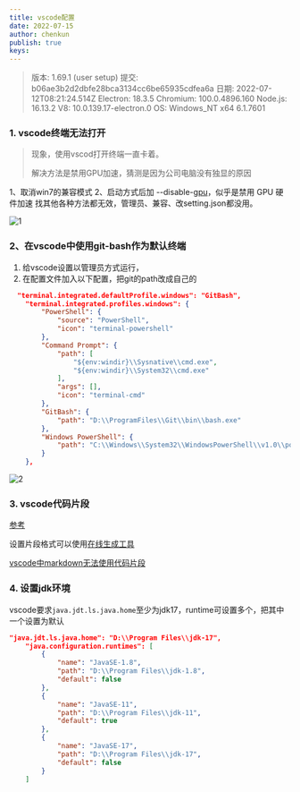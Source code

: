 ```yaml
---
title: vscode配置
date: 2022-07-15
author: chenkun
publish: true
keys:
---
```


<!--more-->

> 版本: 1.69.1 (user setup)
> 提交: b06ae3b2d2dbfe28bca3134cc6be65935cdfea6a
> 日期: 2022-07-12T08:21:24.514Z
> Electron: 18.3.5
> Chromium: 100.0.4896.160
> Node.js: 16.13.2
> V8: 10.0.139.17-electron.0
> OS: Windows_NT x64 6.1.7601

### 1. vscode终端无法打开

> 现象，使用vscod打开终端一直卡着。
>
> 解决方法是禁用GPU加速，猜测是因为公司电脑没有独显的原因

1、取消win7的兼容模式
2、启动方式后加 --disable-[gpu](https://so.csdn.net/so/search?q=gpu&spm=1001.2101.3001.7020)，似乎是禁用 GPU 硬件加速
找其他各种方法都无效，管理员、兼容、改setting.json都没用。

![1](https://afatpig.oss-cn-chengdu.aliyuncs.com/blog/202207151112664.png)

### 2、在vscode中使用git-bash作为默认终端

1. 给vscode设置以管理员方式运行，
2. 在配置文件加入以下配置，把git的path改成自己的

```json
  "terminal.integrated.defaultProfile.windows": "GitBash",
    "terminal.integrated.profiles.windows": {
        "PowerShell": {
            "source": "PowerShell",
            "icon": "terminal-powershell"
        },
        "Command Prompt": {
            "path": [
                "${env:windir}\\Sysnative\\cmd.exe",
                "${env:windir}\\System32\\cmd.exe"
            ],
            "args": [],
            "icon": "terminal-cmd"
        },
        "GitBash": {
            "path": "D:\\ProgramFiles\\Git\\bin\\bash.exe"
        },
        "Windows PowerShell": {
            "path": "C:\\Windows\\System32\\WindowsPowerShell\\v1.0\\powershell.exe"
        }
    },
```

![2](https://afatpig.oss-cn-chengdu.aliyuncs.com/blog/202207151115182.png)

### 3. vscode代码片段

[参考](https://juejin.cn/post/6844903869424599053)

设置片段格式可以使用[在线生成工具](https://snippet-generator.app/)

[vscode中markdown无法使用代码片段](https://www.yuanqiao.pw/post/204)

### 4. 设置jdk环境

vscode要求`java.jdt.ls.java.home`至少为jdk17，runtime可设置多个，把其中一个设置为默认

```json
"java.jdt.ls.java.home": "D:\\Program Files\\jdk-17",
    "java.configuration.runtimes": [
        {
            "name": "JavaSE-1.8",
            "path": "D:\\Program Files\\jdk-1.8",
            "default": false
        },
        {
            "name": "JavaSE-11",
            "path": "D:\\Program Files\\jdk-11",
            "default": true
        },
        {
            "name": "JavaSE-17",
            "path": "D:\\Program Files\\jdk-17",
            "default": false
        }
    ]
```

